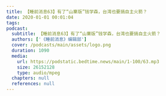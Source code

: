 ```yaml
---
title: 【睡前消息63】有了“山寨版”钱学森，台湾也要搞自主火箭？
date: 2020-01-01 00:01:04
tags:
podcast:
  subtitle: 【睡前消息63】有了“山寨版”钱学森，台湾也要搞自主火箭？
  authors: ['《睡前消息》编辑部']
  cover: /podcasts/main/assets/logo.png
  duration: 1090
  media:
    url: https://podstatic.bedtime.news/main/1-100/63.mp3
    size: 26152128
    type: audio/mpeg
  chapters: null
  references: null
---
```

